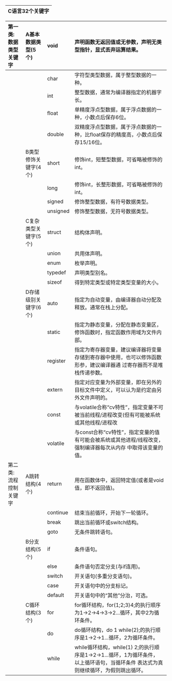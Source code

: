 | C语言32个关键字 |
| :--- |


| 第一类: <br/>数据类型关键字| A基本数据类型\(5个\) | void | 声明函数无返回值或无参数，声明无类型指针，显式丢弃运算结果。 |
| :--- | :--- | :--- | :--- |
|  |  | char | 字符型类型数据，属于整型数据的一种。 |
|  |  | int | 整型数据，通常为编译器指定的机器字长。 |
|  |  | float | 单精度浮点型数据，属于浮点数据的一种，小数点后保存6位。 |
|  |  | double | 双精度浮点型数据，属于浮点数据的一种，比float保存的精度高，小数点后保存15/16位。 |
|  | B类型修饰关键字\(4个\) | short | 修饰int，短整型数据，可省略被修饰的int。 |
|  |  | long | 修饰int，长整形数据，可省略被修饰的int。 |
|  |  | signed | 修饰整型数据，有符号数据类型。 |
|  |  | unsigned | 修饰整型数据，无符号数据类型。 |
|  | C复杂类型关 键字\(5个\) | struct | 结构体声明。 |
|  |  | union | 共用体声明。 |
|  |  | enum | 枚举声明。 |
|  |  | typedef | 声明类型别名。 |
|  |  | sizeof | 得到特定类型或特定类型变量的大小。 |
|  | D存储级别关 键字\(6个\) | auto | 指定为自动变量，由编译器自动分配及释放。通常在栈上分配。 |
|  |  | static | 指定为静态变量，分配在静态变量区，修饰函数时，指定函数作用域为文件内部。 |
|  |  | register | 指定为寄存器变量，建议编译器将变量存储到寄存器中使用，也可以修饰函数形参，建议编译器通 过寄存器而不是堆栈传递参数。 |
|  |  | extern | 指定对应变量为外部变量，即在另外的目标文件中定义，可以认为是约定由另外文件声明的。 |
|  |  | const | 与volatile合称“cv特性”，指定变量不可被当前线程/进程改变\(但有可能被系统或其他线程/进程改 |
|  |  | volatile | 与const合称“cv特性”，指定变量的值有可能会被系统或其他进程/线程改变，强制编译器每次从内存 中取得该变量的值。 |
| 第二类: <br/>流程控制关键字 | A跳转结构\(4 个\) | return | 用在函数体中，返回特定值\(或者是void值，即不返回值\)。 |
|  |  | continue | 结束当前循环，开始下一轮循环。 |
|  |  | break | 跳出当前循环或switch结构。 |
|  |  | goto | 无条件跳转语句。 |
|  | B分支结构\(5 个\) | if | 条件语句。 |
|  |  | else | 条件语句否定分支\(与if连用\)。 |
|  |  | switch | 开关语句\(多重分支语句\)。 |
|  |  | case | 开关语句中的分支标记。 |
|  |  | default | 开关语句中的“其他”分治，可选。 |
|  | C循环结构\(3 个\) | for | for循环结构，for\(1;2;3\)4;的执行顺序为1-&gt;2-&gt;4-&gt;3-&gt;2...循环，其中2为循环条件。 |
|  |  | do | do循环结构，do 1 while\(2\);的执行顺序是1-&gt;2-&gt;1...循环，2为循环条件。 |
|  |  | while | while循环结构，while\(1\) 2;的执行顺序是1-&gt;2-&gt;1...循环，1为循环条件， 以上循环语句，当循环条件 表达式为真则继续循环，为假则跳出循环。 |



